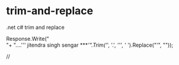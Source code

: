 # trim-and-replace
.net c# trim and replace


Response.Write("<br/> "+ "....''' jitendra singh sengar ****'".Trim('*', '.', '\'', ' ').Replace("\'", ""));

// 

